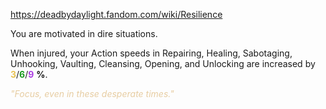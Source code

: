 https://deadbydaylight.fandom.com/wiki/Resilience

<p>You are motivated in dire situations.
<p>When injured, your Action speeds in Repairing, Healing, Sabotaging, Unhooking, Vaulting, Cleansing, Opening, and Unlocking are increased by <span class="clr" style="color: #e8c252;"><b>3</b></span>/<span class="clr" style="color: #199b1e;"><b>6</b></span>/<span class="clr" style="color: #ac3ee3;"><b>9</b></span> <b>%</b>.
</p><p><i><span class="clr clr9" style="color: #e7cda2 ;">"Focus, even in these desperate times."</span></i>
</p>
</p>